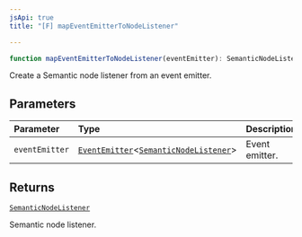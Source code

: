 ```yaml
---
jsApi: true
title: "[F] mapEventEmitterToNodeListener"

---
```

```ts
function mapEventEmitterToNodeListener(eventEmitter): SemanticNodeListener
```

Create a Semantic node listener from an event emitter.

## Parameters

| Parameter | Type | Description |
| :------ | :------ | :------ |
| `eventEmitter` | [`EventEmitter`](../classes/EventEmitter.md)<[`SemanticNodeListener`](../type-aliases/SemanticNodeListener.md)\> | Event emitter. |

## Returns

[`SemanticNodeListener`](../type-aliases/SemanticNodeListener.md)

Semantic node listener.
